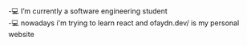 -💻 I’m currently a software engineering student                                                                                                                         
-💻 nowadays i'm trying to learn react and ofaydn.dev/ is my personal website  

<!---
ofaydn/ofaydn is a ✨ special ✨ repository because its `README.md` (this file) appears on your GitHub profile.
You can click the Preview link to take a look at your changes.
--->
